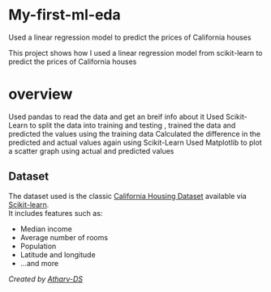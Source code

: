 # My-first-ml-eda
Used a linear regression model to predict the prices of California houses

This project shows how I used a linear regression model from scikit-learn to predict the prices of California houses

# overview
Used pandas to read the data and get an breif info about it
Used Scikit-Learn to split the data into training and testing , trained the data and predicted the values using the training data
Calculated the difference in the predicted and actual values again using Scikit-Learn
Used Matplotlib to plot a scatter graph using actual and predicted values

## Dataset

The dataset used is the classic [California Housing Dataset](https://scikit-learn.org/stable/datasets/real_world.html#california-housing-dataset) available via [Scikit-learn](https://scikit-learn.org/stable/modules/generated/sklearn.datasets.fetch_california_housing.html).  
It includes features such as:
- Median income
- Average number of rooms
- Population
- Latitude and longitude
- ...and more

*Created by [Atharv-DS](https://github.com/Atharv-DS)*
